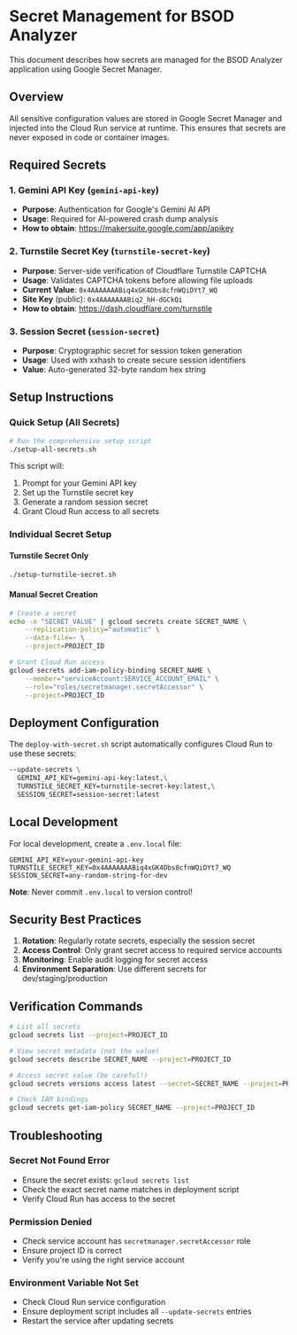 # Secret Management for BSOD Analyzer

This document describes how secrets are managed for the BSOD Analyzer application using Google Secret Manager.

## Overview

All sensitive configuration values are stored in Google Secret Manager and injected into the Cloud Run service at runtime. This ensures that secrets are never exposed in code or container images.

## Required Secrets

### 1. Gemini API Key (`gemini-api-key`)
- **Purpose**: Authentication for Google's Gemini AI API
- **Usage**: Required for AI-powered crash dump analysis
- **How to obtain**: https://makersuite.google.com/app/apikey

### 2. Turnstile Secret Key (`turnstile-secret-key`)
- **Purpose**: Server-side verification of Cloudflare Turnstile CAPTCHA
- **Usage**: Validates CAPTCHA tokens before allowing file uploads
- **Current Value**: `0x4AAAAAAABiq4xGK4Dbs8cfnWQiDYt7_WQ`
- **Site Key** (public): `0x4AAAAAAABiq2_hH-dGCkQi`
- **How to obtain**: https://dash.cloudflare.com/turnstile

### 3. Session Secret (`session-secret`)
- **Purpose**: Cryptographic secret for session token generation
- **Usage**: Used with xxhash to create secure session identifiers
- **Value**: Auto-generated 32-byte random hex string

## Setup Instructions

### Quick Setup (All Secrets)

```bash
# Run the comprehensive setup script
./setup-all-secrets.sh
```

This script will:
1. Prompt for your Gemini API key
2. Set up the Turnstile secret key
3. Generate a random session secret
4. Grant Cloud Run access to all secrets

### Individual Secret Setup

#### Turnstile Secret Only
```bash
./setup-turnstile-secret.sh
```

#### Manual Secret Creation
```bash
# Create a secret
echo -n "SECRET_VALUE" | gcloud secrets create SECRET_NAME \
    --replication-policy="automatic" \
    --data-file=- \
    --project=PROJECT_ID

# Grant Cloud Run access
gcloud secrets add-iam-policy-binding SECRET_NAME \
    --member="serviceAccount:SERVICE_ACCOUNT_EMAIL" \
    --role="roles/secretmanager.secretAccessor" \
    --project=PROJECT_ID
```

## Deployment Configuration

The `deploy-with-secret.sh` script automatically configures Cloud Run to use these secrets:

```bash
--update-secrets \
  GEMINI_API_KEY=gemini-api-key:latest,\
  TURNSTILE_SECRET_KEY=turnstile-secret-key:latest,\
  SESSION_SECRET=session-secret:latest
```

## Local Development

For local development, create a `.env.local` file:

```env
GEMINI_API_KEY=your-gemini-api-key
TURNSTILE_SECRET_KEY=0x4AAAAAAABiq4xGK4Dbs8cfnWQiDYt7_WQ
SESSION_SECRET=any-random-string-for-dev
```

**Note**: Never commit `.env.local` to version control!

## Security Best Practices

1. **Rotation**: Regularly rotate secrets, especially the session secret
2. **Access Control**: Only grant secret access to required service accounts
3. **Monitoring**: Enable audit logging for secret access
4. **Environment Separation**: Use different secrets for dev/staging/production

## Verification Commands

```bash
# List all secrets
gcloud secrets list --project=PROJECT_ID

# View secret metadata (not the value)
gcloud secrets describe SECRET_NAME --project=PROJECT_ID

# Access secret value (be careful!)
gcloud secrets versions access latest --secret=SECRET_NAME --project=PROJECT_ID

# Check IAM bindings
gcloud secrets get-iam-policy SECRET_NAME --project=PROJECT_ID
```

## Troubleshooting

### Secret Not Found Error
- Ensure the secret exists: `gcloud secrets list`
- Check the exact secret name matches in deployment script
- Verify Cloud Run has access to the secret

### Permission Denied
- Check service account has `secretmanager.secretAccessor` role
- Ensure project ID is correct
- Verify you're using the right service account

### Environment Variable Not Set
- Check Cloud Run service configuration
- Ensure deployment script includes all `--update-secrets` entries
- Restart the service after updating secrets
